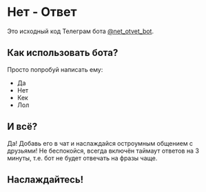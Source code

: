 # Нет - Ответ


Это исходный код Телеграм бота
[@net_otvet_bot](http://t.me/net_otvet_bot).

## Как использовать бота?

Просто попробуй написать ему:
- Да
- Нет
- Кек
- Лол

## И всё?

Да! Добавь его в чат и наслаждайся остроумным общением с друзьями! Не беспокойся, всегда включён таймаут ответов на 3 минуты, т.е. бот не будет отвечать на фразы чаще.

## Наслаждайтесь!
